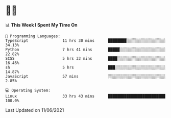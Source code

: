 # 👨‍💻
<!--START_SECTION:waka-->
📊 **This Week I Spent My Time On** 

```text
💬 Programming Languages: 
TypeScript               11 hrs 30 mins      ████████░░░░░░░░░░░░░░░░░   34.13% 
Python                   7 hrs 41 mins       █████░░░░░░░░░░░░░░░░░░░░   22.82% 
SCSS                     5 hrs 33 mins       ████░░░░░░░░░░░░░░░░░░░░░   16.46% 
sh                       5 hrs               ███░░░░░░░░░░░░░░░░░░░░░░   14.87% 
JavaScript               57 mins             ░░░░░░░░░░░░░░░░░░░░░░░░░   2.85%

💻 Operating System: 
Linux                    33 hrs 43 mins      █████████████████████████   100.0%

```


 Last Updated on 11/06/2021
<!--END_SECTION:waka-->

